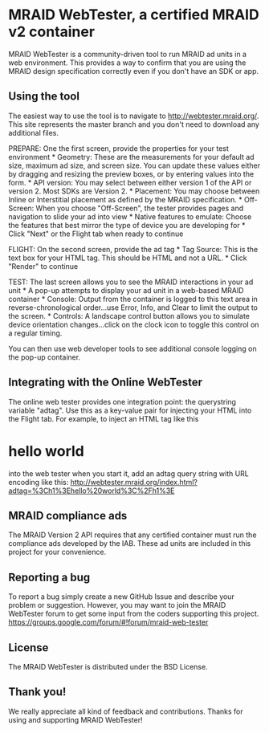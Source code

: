 # MRAID WebTester, a certified MRAID v2 container

MRAID WebTester is a community-driven tool to run MRAID ad units in a web environment. This provides a way to confirm that you are using the MRAID design specification correctly even if you don't have an SDK or app.

## Using the tool

The easiest way to use the tool is to navigate to http://webtester.mraid.org/. This site represents the master branch and you don't need to download any additional files.

PREPARE: One the first screen, provide the properties for your test environment
	* Geometry: These are the measurements for your default ad size, maximum ad size, and screen size. You can update these values either by dragging and resizing the preview boxes, or by entering values into the form.
	* API version: You may select between either version 1 of the API or version 2. Most SDKs are Version 2.
	* Placement: You may choose between Inline or Interstitial placement as defined by the MRAID specification.
	* Off-Screen: When you choose "Off-Screen", the tester provides pages and navigation to slide your ad into view
	* Native features to emulate: Choose the features that best mirror the type of device you are developing for
	* Click "Next" or the Flight tab when ready to continue

FLIGHT: On the second screen, provide the ad tag
	* Tag Source: This is the text box for your HTML tag. This should be HTML and not a URL.
	* Click "Render" to continue

TEST: The last screen allows you to see the MRAID interactions in your ad unit
	* A pop-up attempts to display your ad unit in a web-based MRAID container
	* Console: Output from the container is logged to this text area in reverse-chronological order...use Error, Info, and Clear to limit the output to the screen.
	* Controls: A landscape control button allows you to simulate device orientation changes...click on the clock icon to toggle this control on a regular timing.

You can then use web developer tools to see additional console logging on the pop-up container.


## Integrating with the Online WebTester

The online web tester provides one integration point: the querystring variable "adtag". Use this as a key-value pair for injecting your HTML into the Flight tab. For example, to inject an HTML tag like this <h1>hello world</h1> into the web tester when you start it, add an adtag query string with URL encoding like this:
http://webtester.mraid.org/index.html?adtag=%3Ch1%3Ehello%20world%3C%2Fh1%3E


## MRAID compliance ads

The MRAID Version 2 API requires that any certified container must run the compliance ads developed by the IAB. These ad units are included in this project for your convenience.


## Reporting a bug

To report a bug simply create a new GitHub Issue and describe your problem or suggestion. However, you may want to join the MRAID WebTester forum to get some input from the coders supporting this project. https://groups.google.com/forum/#!forum/mraid-web-tester

## License

The MRAID WebTester is distributed under the BSD License.

## Thank you!

We really appreciate all kind of feedback and contributions. Thanks for using and supporting MRAID WebTester!
